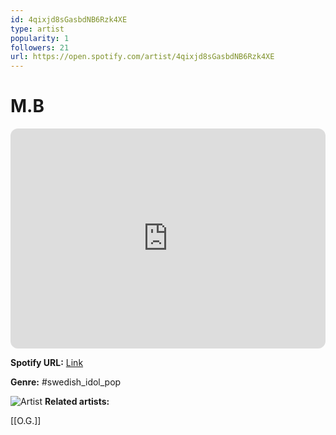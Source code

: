 ```yaml
---
id: 4qixjd8sGasbdNB6Rzk4XE
type: artist
popularity: 1
followers: 21
url: https://open.spotify.com/artist/4qixjd8sGasbdNB6Rzk4XE
---
```

# M.B

<iframe style="border-radius:12px" src="https://open.spotify.com/embed/artist/4qixjd8sGasbdNB6Rzk4XE" width="100%" height="352" frameBorder="0" allowfullscreen="" allow="autoplay; clipboard-write; encrypted-media; fullscreen; picture-in-picture" loading="lazy"></iframe>

**Spotify URL:** [Link](https://open.spotify.com/artist/4qixjd8sGasbdNB6Rzk4XE)

**Genre:**  #swedish_idol_pop

![Artist](https://i.scdn.co/image/ab6761610000e5eb96c1afb0086d62362b79c129)
**Related artists:**

[[O.G.]]
